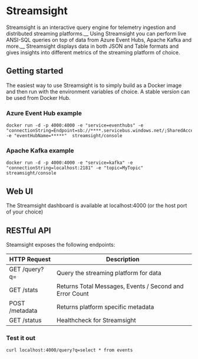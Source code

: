 # Streamsight
Streamsight is an interactive query engine for telemetry ingestion and distributed streaming platforms.__
Using Streamsight you can perform live ANSI-SQL queries on top of data from Azure Event Hubs, Apache Kafka and more.__
Streamsight displays data in both JSON and Table formats and gives insights into different metrics of the streaming platform of choice.

## Getting started
The easiest way to use Streamsight is to simply build as a Docker image and then run with the environment variables of choice.
A stable version can be used from Docker Hub.

### Azure Event Hub example
```
docker run -d -p 4000:4000 -e "service=eventhubs" -e "connectionString=Endpoint=sb://****.servicebus.windows.net/;SharedAccessKeyName=RootManageSharedAccessKey;SharedAccessKey=***************" -e "eventHubName=*****"  streamsight/console
```

### Apache Kafka example
```
docker run -d -p 4000:4000 -e "service=kafka" -e "connectionString=localhost:2181" -e "topic=MyTopic"  streamsight/console
```

## Web UI

The Streamsight dashboard is available at localhost:4000 (or the host port of your choice)

## RESTful API

Steamsight exposes the following endpoints:

|HTTP Request                           | Description                                                   |
|---------------------------------------|---------------------------------------------------------------|
|GET /query?q=                          | Query the streaming platform for data                         |
|GET /stats                             | Returns Total Messages, Events / Second and Error Count       |
|POST /metadata                         | Returns platform specific metadata                            |
|GET /status                            | Healthcheck for Streamsight                                   |

### Test it out

```
curl localhost:4000/query?q=select * from events
```


